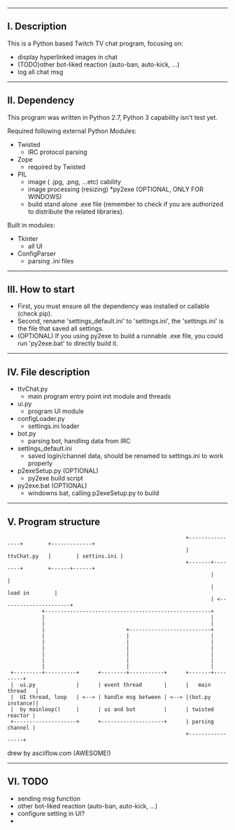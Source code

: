 ----------------
I. Description
----------------
This is a Python based Twitch TV chat program, focusing on:
* display hyperlinked images in chat
* (TODO)other bot-liked reaction (auto-ban, auto-kick, ...)
* log all chat msg


----------------
II. Dependency
----------------
This program was written in Python 2.7, Python 3 capability isn't test yet.

Required following external Python Modules:
* Twisted 
	- IRC protocol parsing 
* Zope
	- required by Twisted
* PIL
	- image ( .jpg, .png, ...etc) cability 
	- image processing (resizing)
*py2exe (OPTIONAL, ONLY FOR WINDOWS)
	- build stand alone .exe file (remember to check if you are authorized to distribute the related libraries).

Built in modules:
* Tkinter
	- all UI
* ConfigParser
	- parsing .ini files
	
-----------------------
III. How to start
-----------------------

* First, you must ensure all the dependency was installed or callable (check pip).
* Second, rename 'settings_default.ini' to 'settings.ini', the 'settings.ini' is the file that saved all settings.
* (OPTIONAL) If you using py2exe to build a runnable .exe file, you could run 'py2exe.bat' to directly build it.


-----------------------
IV. File description
-----------------------

* ttvChat.py
	- main program entry point init module and threads
* ui.py 
	- program UI module
* configLoader.py 
	- settings.ini loader
* bot.py
	- parsing bot, handling data from IRC
* settings_default.ini
	- saved login/channel data, should be renamed to settings.ini to work properly 
* p2exeSetup.py (OPTIONAL)
	- py2exe build script
* py2exe.bat (OPTIONAL)
	- windowns bat, calling p2exeSetup.py to build
	

-----------------------
V. Program structure
-----------------------

     
                                                             +----------------+        +-------------+
                                                             |   ttvChat.py   |        | settins.ini |
                                                             +-------+--------+        +------+------+
                                                                     |                        |       
                                                                     |         load in        |       
                                                                     | <----------------------+       
               +-----------------------------------------------------+                                
               |                                                     |                                
               |                                                     |                                
               |                          +--------------------------+                                
               |                          |                          |                                
               |                          |                          |                                
               |                          |                          |                                
               |                          |                          |                                
               |                          |                          |                                
               |                          |                          |                                
     +---------+----------+      +--------+-----------+      +-------+---------+                      
     |  ui.py             |      | event thread       |      |   main thread   |                      
     |  UI thread, loop   | <--> | handle msg between | <--> |(bot.py instance)|                      
     |  by mainloop()     |      | ui and bot         |      | twisted reactor |                      
     +--------------------+      +--------------------+      | parsing channel |                      
                                                             +-----------------+                      

 
drew by asciiflow.com (AWESOME!)

-----------------------
VI. TODO
-----------------------
 
* sending msg function
* other bot-liked reaction (auto-ban, auto-kick, ...)
* configure setting in UI?
*
